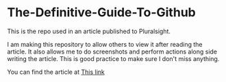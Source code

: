 # The-Definitive-Guide-To-Github
This is the repo used in an article published to Pluralsight.

I am making this repository to allow others to view it after reading the article. It also allows me to do screenshots and perform actions along side writing the article. This is good practice to make sure I don't miss anything.

You can find the article at [This link](http://insertarticlelinkehere)
